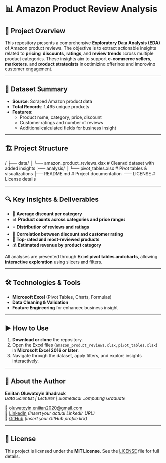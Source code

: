# 📊 Amazon Product Review Analysis

## 🧩 Project Overview

This repository presents a comprehensive **Exploratory Data Analysis (EDA)** of Amazon product reviews. The objective is to extract actionable insights related to **pricing**, **discounts**, **ratings**, and **review trends** across multiple product categories. These insights aim to support **e-commerce sellers**, **marketers**, and **product strategists** in optimizing offerings and improving customer engagement.

---

## 📁 Dataset Summary

- **Source**: Scraped Amazon product data  
- **Total Records**: 1,465 unique products  
- **Features**:
  - Product name, category, price, discount
  - Customer ratings and number of reviews
  - Additional calculated fields for business insight

---

## 🏗️ Project Structure


/
├── data/
│ └── amazon_product_reviews.xlsx # Cleaned dataset with added insights
├── analysis/
│ └── pivot_tables.xlsx # Pivot tables & visualizations
├── README.md # Project documentation
└── LICENSE # License details


---

## 🔍 Key Insights & Deliverables

- 📌 **Average discount per category**
- 📊 **Product counts across categories and price ranges**
- ⭐ **Distribution of reviews and ratings**
- 🔁 **Correlation between discount and customer rating**
- 🥇 **Top-rated and most-reviewed products**
- 💰 **Estimated revenue by product category**

All analyses are presented through **Excel pivot tables and charts**, allowing **interactive exploration** using slicers and filters.

---

## 🛠️ Technologies & Tools

- **Microsoft Excel** (Pivot Tables, Charts, Formulas)
- **Data Cleaning & Validation**
- **Feature Engineering** for enhanced business insight

---

## ▶️ How to Use

1. **Download or clone** the repository.
2. Open the Excel files (`amazon_product_reviews.xlsx`, `pivot_tables.xlsx`) in **Microsoft Excel 2016 or later**.
3. Navigate through the dataset, apply filters, and explore insights interactively.

---

## 👤 About the Author

**Eniitan Oluwatoyin Shadrack**  
_Data Scientist | Lecturer | Biomedical Computing Graduate_  

📧 [oluwatoyin.eniitan2020@gmail.com](mailto:oluwatoyin.eniitan2020@gmail.com)  
🔗 [LinkedIn](https://www.linkedin.com) *(Insert your actual LinkedIn URL)*  
🧠 [GitHub](https://github.com) *(Insert your GitHub profile link)*

---

## 📄 License

This project is licensed under the **MIT License**. See the [LICENSE](./LICENSE) file for full details.
